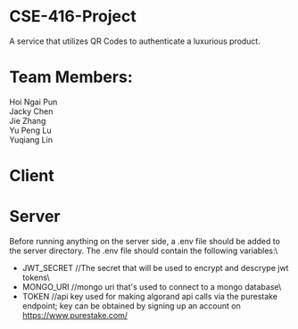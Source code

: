 # CSE-416-Project

A service that utilizes QR Codes to authenticate a luxurious product.

# Team Members:
Hoi Ngai Pun\
Jacky Chen\
Jie Zhang\
Yu Peng Lu\
Yuqiang Lin

# Client

# Server
Before running anything on the server side, a .env file should be added to the server directory. The .env file should contain the following variables:\
- JWT_SECRET //The secret that will be used to encrypt and descrype jwt tokens\
- MONGO_URI //mongo uri that's used to connect to a mongo database\
- TOKEN //api key used for making algorand api calls via the purestake endpoint; key can be obtained by signing up an account on https://www.purestake.com/
